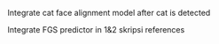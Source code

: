 Integrate cat face alignment model after cat is detected

Integrate FGS predictor in 1&2 skripsi references
